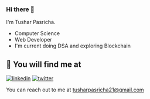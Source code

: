 ### Hi there 👋

I'm Tushar Pasricha.
- Computer Science 
- Web Developer
- I'm current doing DSA and exploring Blockchain
<!--
**tusharpasricha/tusharpasricha** is a ✨ _special_ ✨ repository because its `README.md` (this file) appears on your GitHub profile.

Here are some ideas to get you started:

- 🔭 I’m currently working on ...
- 🌱 I’m currently learning ...
- 👯 I’m looking to collaborate on ...
- 🤔 I’m looking for help with ...
- 💬 Ask me about ...
- 📫 How to reach me: ...
- 😄 Pronouns: ...
- ⚡ Fun fact: ...
-->

## 🔗 You will find me at

[![linkedin](https://img.shields.io/badge/linkedin-0A66C2?style=for-the-badge&logo=linkedin&logoColor=white)](https://www.linkedin.com/in/tusharpasricha/)
[![twitter](https://img.shields.io/badge/twitter-1DA1F2?style=for-the-badge&logo=twitter&logoColor=white)](https://twitter.com/tusharpasricha_)

You can reach out to me at tusharpasricha21@gmail.com


